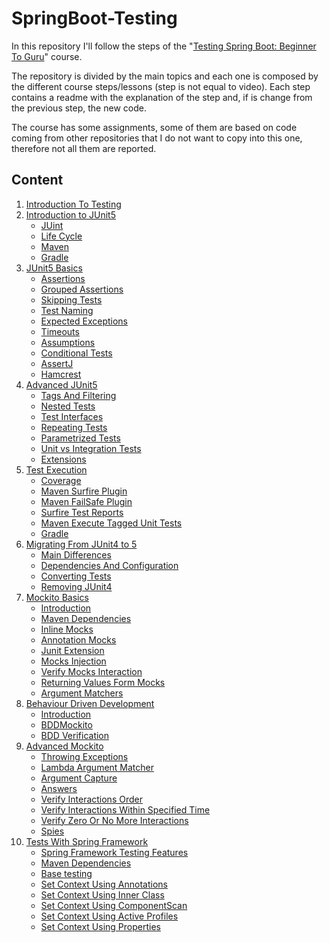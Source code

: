 # SpringBoot-Testing

In this repository I'll follow the steps of the 
"[Testing Spring Boot: Beginner To Guru](https://www.udemy.com/course/testing-spring-boot-beginner-to-guru)" course.

The repository is divided by the main topics and each one is composed by the different course steps/lessons 
(step is not equal to video).
Each step contains a readme with the explanation of the step and, if is change from the previous step, the new code.

The course has some assignments,
some of them are based on code coming from other repositories that I do not want to copy into this one,
therefore not all them are reported.

## Content

1. [Introduction To Testing](00%20-%20Introduction%20To%20Testing/readme.md)
1. [Introduction to JUnit5](01%20-%20Introduction%20To%20JUnit5/readme.md)
    - [JUint](01%20-%20Introduction%20To%20JUnit5/readme.md#junit)
    - [Life Cycle](01%20-%20Introduction%20To%20JUnit5/readme.md#life-cycle)
    - [Maven](01%20-%20Introduction%20To%20JUnit5/readme.md#maven)
    - [Gradle](01%20-%20Introduction%20To%20JUnit5/readme.md#gradle)
1. [JUnit5 Basics](02%20-%20JUnit5%20Basics/readme.md)
    - [Assertions](02%20-%20JUnit5%20Basics/readme.md#assertions)
    - [Grouped Assertions](02%20-%20JUnit5%20Basics/readme.md#grouped-assertions)
    - [Skipping Tests](02%20-%20JUnit5%20Basics/readme.md#skipping-tests)
    - [Test Naming](02%20-%20JUnit5%20Basics/readme.md#test-naming)
    - [Expected Exceptions](02%20-%20JUnit5%20Basics/readme.md#expected-exceptions)
    - [Timeouts](02%20-%20JUnit5%20Basics/readme.md#timeouts)
    - [Assumptions](02%20-%20JUnit5%20Basics/readme.md#assumptions)
    - [Conditional Tests](02%20-%20JUnit5%20Basics/readme.md#conditional-tests)
    - [AssertJ](02%20-%20JUnit5%20Basics/readme.md#assertj)
    - [Hamcrest](02%20-%20JUnit5%20Basics/readme.md#hamcrest)
1. [Advanced JUnit5](03%20-%20Advanced%20JUnit5/readme.md)
    - [Tags And Filtering](03%20-%20Advanced%20JUnit5/readme.md#tags-and-filtering)
    - [Nested Tests](03%20-%20Advanced%20JUnit5/readme.md#nested-tests)
    - [Test Interfaces](03%20-%20Advanced%20JUnit5/readme.md#test-interfaces)
    - [Repeating Tests](03%20-%20Advanced%20JUnit5/readme.md#repeating-tests)
    - [Parametrized Tests](03%20-%20Advanced%20JUnit5/readme.md#parametrized-tests)
    - [Unit vs Integration Tests](03%20-%20Advanced%20JUnit5/readme.md#unit-vs-integration-tests)
    - [Extensions](03%20-%20Advanced%20JUnit5/readme.md#extensions)
1. [Test Execution](04%20-%20Test%20Execution/readme.md)
    - [Coverage](04%20-%20Test%20Execution/readme.md#coverage)
    - [Maven Surfire Plugin](04%20-%20Test%20Execution/readme.md#maven-surfire-plugin)
    - [Maven FailSafe Plugin](04%20-%20Test%20Execution/readme.md#maven-failsafe-plugin)
    - [Surfire Test Reports](04%20-%20Test%20Execution/readme.md#surfire-test-reports)
    - [Maven Execute Tagged Unit Tests](04%20-%20Test%20Execution/readme.md#maven-execute-tagged-unit-tests)
    - [Gradle](04%20-%20Test%20Execution/readme.md#grandle)
1. [Migrating From JUnit4 to 5](05%20-%20Migrating%20From%20JUnit4%20to%205/readme.md)
    - [Main Differences](05%20-%20Migrating%20From%20JUnit4%20to%205/readme.md#main-differences)
    - [Dependencies And Configuration](05%20-%20Migrating%20From%20JUnit4%20to%205/readme.md#dependencies-and-configuration)
    - [Converting Tests](05%20-%20Migrating%20From%20JUnit4%20to%205/readme.md#converting-tests)
    - [Removing JUnit4](05%20-%20Migrating%20From%20JUnit4%20to%205/readme.md#removing-junit4)
1. [Mockito Basics](06%20-%20Mockito%20Basics/readme.md)
    - [Introduction](06%20-%20Mockito%20Basics/readme.md#introduction)
    - [Maven Dependencies](06%20-%20Mockito%20Basics/readme.md#maven-dependencies)
    - [Inline Mocks](06%20-%20Mockito%20Basics/readme.md#inline-mocks)
    - [Annotation Mocks](06%20-%20Mockito%20Basics/readme.md#annotation-mocks)
    - [Junit Extension](06%20-%20Mockito%20Basics/readme.md#junit-mockito-extension)
    - [Mocks Injection](06%20-%20Mockito%20Basics/readme.md#mocks-injection)
    - [Verify Mocks Interaction](06%20-%20Mockito%20Basics/readme.md#verify-mocks-interaction)
    - [Returning Values Form Mocks](06%20-%20Mockito%20Basics/readme.md#returning-values-form-mocks)
    - [Argument Matchers](06%20-%20Mockito%20Basics/readme.md#argument-matchers)
1. [Behaviour Driven Development](07%20-%20Behaviour%20Driven%20Development/readme.md)
    - [Introduction](07%20-%20Behaviour%20Driven%20Development/readme.md#introduction)
    - [BDDMockito](07%20-%20Behaviour%20Driven%20Development/readme.md#bddmockito)
    - [BDD Verification](07%20-%20Behaviour%20Driven%20Development/readme.md#bdd-verification)
1. [Advanced Mockito](08%20-%20Advanced%20Mockito/readme.md)
    - [Throwing Exceptions](08%20-%20Advanced%20Mockito/readme.md#throwing-exceptions)
    - [Lambda Argument Matcher](08%20-%20Advanced%20Mockito/readme.md#lambda-argument-matcher)
    - [Argument Capture](08%20-%20Advanced%20Mockito/readme.md#argument-capture)
    - [Answers](08%20-%20Advanced%20Mockito/readme.md#answers)
    - [Verify Interactions Order](08%20-%20Advanced%20Mockito/readme.md#verify-interactions-order)
    - [Verify Interactions Within Specified Time](08%20-%20Advanced%20Mockito/readme.md#verify-interactions-within-specified-time)
    - [Verify Zero Or No More Interactions](08%20-%20Advanced%20Mockito/readme.md#verify-zero-or-no-more-interactions)
    - [Spies](08%20-%20Advanced%20Mockito/readme.md#spies)
1. [Tests With Spring Framework](09%20-%20Tests%20With%20Spring%20Framework)
    - [Spring Framework Testing Features](09%20-%20Tests%20With%20Spring%20Framework#spring-framework-testing-features)
    - [Maven Dependencies](09%20-%20Tests%20With%20Spring%20Framework#maven-dependencies)
    - [Base testing](09%20-%20Tests%20With%20Spring%20Framework#base-testing)
    - [Set Context Using Annotations](09%20-%20Tests%20With%20Spring%20Framework#set-context-using-annotations)
    - [Set Context Using Inner Class](09%20-%20Tests%20With%20Spring%20Framework#set-context-using-inner-class)
    - [Set Context Using ComponentScan](09%20-%20Tests%20With%20Spring%20Framework#set-context-using-componentscan)
    - [Set Context Using Active Profiles](09%20-%20Tests%20With%20Spring%20Framework#set-context-using-active-profiles)
    - [Set Context Using Properties](09%20-%20Tests%20With%20Spring%20Framework#set-context-using-properties)
